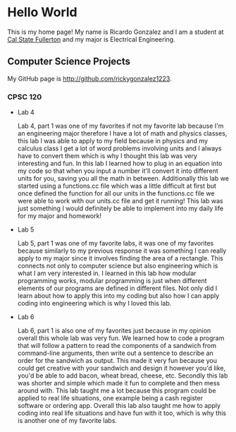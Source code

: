 # Hello World

This is my home page! My name is Ricardo Gonzalez and I am a student at [Cal State Fullerton](http://www.fullerton.edu/) and my major is Electrical Engineering.

## Computer Science Projects

My GitHub page is http://github.com/rickygonzalez1223.

### CPSC 120

* Lab 4

    Lab 4, part 1 was one of my favorites if not my favorite lab because I'm an engineering major therefore I have a lot of math and physics classes,
    this lab I was able to apply to my field because in physics and my calculus class I get a lot of word problems involving units and I
    always have to convert them which is why I thought this lab was very interesting and fun. In this lab I learned how to plug in an equation
    into my code so that when you input a number it'll convert it into different units for you, saving you all the math in between. Additionally this
    lab we started using a functions.cc file which was a little difficult at first but once defined the function for all our units in the functions.cc
    file we were able to work with our units.cc file and get it running! This lab was just something I would definitely be able to implement into my         daily life for my major and homework!

* Lab 5

    Lab 5, part 1 was one of my favorite labs, it was one of my favorites because similarly to my previous response it was something I can
    really apply to my major since it involves finding the area of a rectangle. This connects not only to computer science but also engineering
    which is what I am very interested in. I learned in this lab how modular programming works, modular programming is just when different elements
    of our programs are defined in different files. Not only did I learn about how to apply this into my coding but also how I can apply coding into
    engineering which is why I loved this lab.

* Lab 6

    Lab 6, part 1 is also one of my favorites just because in my opinion overall this whole lab was very fun. We learned how to code a program that
    will follow a pattern to read the components of a sandwich from command-line arguments, then write out a sentence to describe an order for the
    sandwich as output. This made it very fun because you could get creative with your sandwich and design it however you'd like, you'd be able to add
    bacon, wheat bread, cheese, etc. Secondly this lab was shorter and simple which made it fun to complete and then mess around with. This lab taught
    me a lot because this program could be applied to real life situations, one example being a cash register software or ordering app. Overall this lab
    also taught me how to apply coding into real life situations and have fun with it too, which is why this is another one of my favorite labs.
